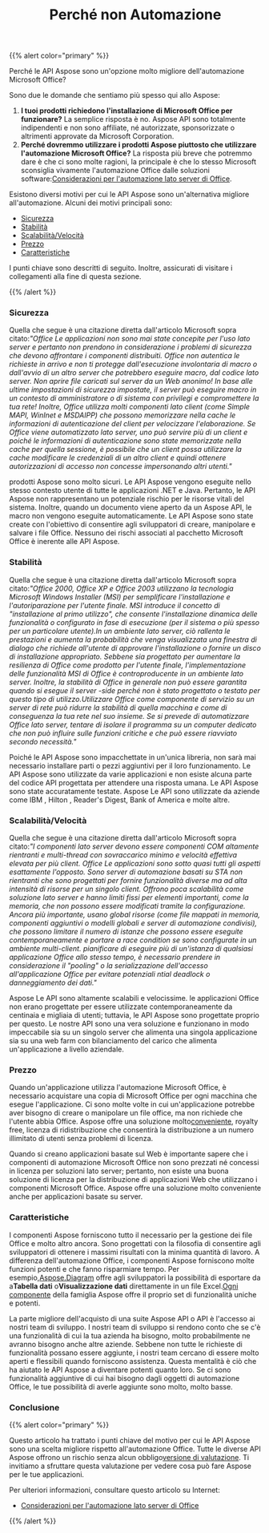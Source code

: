 ﻿---
title: Perché non Automazione
type: docs
weight: 70
url: /it/java/why-not-automation/
---
{{% alert color="primary" %}} 

Perché le API Aspose sono un'opzione molto migliore dell'automazione Microsoft Office?

Sono due le domande che sentiamo più spesso qui allo Aspose:

1. **I tuoi prodotti richiedono l'installazione di Microsoft Office per funzionare?** 
 La semplice risposta è no. Aspose API sono totalmente indipendenti e non sono affiliate, né autorizzate, sponsorizzate o altrimenti approvate da Microsoft Corporation.
1. **Perché dovremmo utilizzare i prodotti Aspose piuttosto che utilizzare l'automazione Microsoft Office?** 
 La risposta più breve che potremmo dare è che ci sono molte ragioni, la principale è che lo stesso Microsoft sconsiglia vivamente l'automazione Office dalle soluzioni software:[Considerazioni per l'automazione lato server di Office](https://support.microsoft.com/en-us/help/257757/considerations-for-server-side-automation-of-office).

Esistono diversi motivi per cui le API Aspose sono un'alternativa migliore all'automazione. Alcuni dei motivi principali sono:

- [Sicurezza](/diagram/it/java/why-not-automation/)
- [Stabilità](/diagram/it/java/why-not-automation/)
- [Scalabilità/Velocità](/diagram/it/java/why-not-automation/)
- [Prezzo](/diagram/it/java/why-not-automation/)
- [Caratteristiche](/diagram/it/java/why-not-automation/)

I punti chiave sono descritti di seguito. Inoltre, assicurati di visitare i collegamenti alla fine di questa sezione.

{{% /alert %}} 
### **Sicurezza**
 Quella che segue è una citazione diretta dall'articolo Microsoft sopra citato:*"Office Le applicazioni non sono mai state concepite per l'uso lato server e pertanto non prendono in considerazione i problemi di sicurezza che devono affrontare i componenti distribuiti. Office non autentica le richieste in arrivo e non ti protegge dall'esecuzione involontaria di macro o dall'avvio di un altro server che potrebbero eseguire macro, dal codice lato server. Non aprire file caricati sul server da un Web anonimo! In base alle ultime impostazioni di sicurezza impostate, il server può eseguire macro in un contesto di amministratore o di sistema con privilegi e compromettere la tua rete! Inoltre, Office utilizza molti componenti lato client (come Simple MAPI, WinInet e MSDAIPP) che possono memorizzare nella cache le informazioni di autenticazione del client per velocizzare l'elaborazione. Se Office viene automatizzato lato server, uno può servire più di un client e poiché le informazioni di autenticazione sono state memorizzate nella cache per quella sessione, è possibile che un client possa utilizzare la cache modificare le credenziali di un altro client e quindi ottenere autorizzazioni di accesso non concesse impersonando altri utenti."*

prodotti Aspose sono molto sicuri. Le API Aspose vengono eseguite nello stesso contesto utente di tutte le applicazioni .NET e Java. Pertanto, le API Aspose non rappresentano un potenziale rischio per le risorse vitali del sistema. Inoltre, quando un documento viene aperto da un Aspose API, le macro non vengono eseguite automaticamente. Le API Aspose sono state create con l'obiettivo di consentire agli sviluppatori di creare, manipolare e salvare i file Office. Nessuno dei rischi associati al pacchetto Microsoft Office è inerente alle API Aspose.
### **Stabilità**
 Quella che segue è una citazione diretta dall'articolo Microsoft sopra citato:*"Office 2000, Office XP e Office 2003 utilizzano la tecnologia Microsoft Windows Installer (MSI) per semplificare l'installazione e l'autoriparazione per l'utente finale. MSI introduce il concetto di "installazione al primo utilizzo", che consente l'installazione dinamica delle funzionalità o configurato in fase di esecuzione (per il sistema o più spesso per un particolare utente).In un ambiente lato server, ciò rallenta le prestazioni e aumenta la probabilità che venga visualizzata una finestra di dialogo che richiede all'utente di approvare l'installazione o fornire un disco di installazione appropriato. Sebbene sia progettato per aumentare la resilienza di Office come prodotto per l'utente finale, l'implementazione delle funzionalità MSI di Office è controproducente in un ambiente lato server. Inoltre, la stabilità di Office in generale non può essere garantita quando si esegue il server -side perché non è stato progettato o testato per questo tipo di utilizzo.Utilizzare Office come componente di servizio su un server di rete può ridurre la stabilità di quella macchina e come di conseguenza la tua rete nel suo insieme. Se si prevede di automatizzare Office lato server, tentare di isolare il programma su un computer dedicato che non può influire sulle funzioni critiche e che può essere riavviato secondo necessità."*

Poiché le API Aspose sono impacchettate in un'unica libreria, non sarà mai necessario installare parti o pezzi aggiuntivi per il loro funzionamento. Le API Aspose sono utilizzate da varie applicazioni e non esiste alcuna parte del codice API progettata per attendere una risposta umana. Le API Aspose sono state accuratamente testate. Aspose Le API sono utilizzate da aziende come IBM , Hilton , Reader's Digest, Bank of America e molte altre.
### **Scalabilità/Velocità**
 Quella che segue è una citazione diretta dall'articolo Microsoft sopra citato:*"I componenti lato server devono essere componenti COM altamente rientranti e multi-thread con sovraccarico minimo e velocità effettiva elevata per più client. Office Le applicazioni sono sotto quasi tutti gli aspetti esattamente l'opposto. Sono server di automazione basati su STA non rientranti che sono progettati per fornire funzionalità diverse ma ad alta intensità di risorse per un singolo client. Offrono poca scalabilità come soluzione lato server e hanno limiti fissi per elementi importanti, come la memoria, che non possono essere modificati tramite la configurazione. Ancora più importante, usano global risorse (come file mappati in memoria, componenti aggiuntivi o modelli globali e server di automazione condivisi), che possono limitare il numero di istanze che possono essere eseguite contemporaneamente e portare a race condition se sono configurate in un ambiente multi-client. pianificare di eseguire più di un'istanza di qualsiasi applicazione Office allo stesso tempo, è necessario prendere in considerazione il "pooling" o la serializzazione dell'accesso all'applicazione Office per evitare potenziali ntial deadlock o danneggiamento dei dati."*

Aspose Le API sono altamente scalabili e velocissime. le applicazioni Office non erano progettate per essere utilizzate contemporaneamente da centinaia e migliaia di utenti; tuttavia, le API Aspose sono progettate proprio per questo. Le nostre API sono una vera soluzione e funzionano in modo impeccabile sia su un singolo server che alimenta una singola applicazione sia su una web farm con bilanciamento del carico che alimenta un'applicazione a livello aziendale.
### **Prezzo**
 Quando un'applicazione utilizza l'automazione Microsoft Office, è necessario acquistare una copia di Microsoft Office per ogni macchina che esegue l'applicazione. Ci sono molte volte in cui un'applicazione potrebbe aver bisogno di creare o manipolare un file office, ma non richiede che l'utente abbia Office. Aspose offre una soluzione molto[conveniente](https://purchase.aspose.com/), royalty free, licenza di ridistribuzione che consentirà la distribuzione a un numero illimitato di utenti senza problemi di licenza.

Quando si creano applicazioni basate sul Web è importante sapere che i componenti di automazione Microsoft Office non sono prezzati né concessi in licenza per soluzioni lato server; pertanto, non esiste una buona soluzione di licenza per la distribuzione di applicazioni Web che utilizzano i componenti Microsoft Office. Aspose offre una soluzione molto conveniente anche per applicazioni basate su server.
### **Caratteristiche**
 I componenti Aspose forniscono tutto il necessario per la gestione dei file Office e molto altro ancora. Sono progettati con la filosofia di consentire agli sviluppatori di ottenere i massimi risultati con la minima quantità di lavoro. A differenza dell'automazione Office, i componenti Aspose forniscono molte funzioni potenti e che fanno risparmiare tempo. Per esempio,[Aspose.Diagram](https://repository.aspose.com/webapp/#/artifacts/browse/tree/General/repo/com/aspose/aspose-diagram) offre agli sviluppatori la possibilità di esportare da a**Tabella dati** o**Visualizzazione dati** direttamente in un file Excel.[Ogni componente](https://products.aspose.com/total) della famiglia Aspose offre il proprio set di funzionalità uniche e potenti.

La parte migliore dell'acquisto di una suite Aspose API o API è l'accesso ai nostri team di sviluppo. I nostri team di sviluppo si rendono conto che se c'è una funzionalità di cui la tua azienda ha bisogno, molto probabilmente ne avranno bisogno anche altre aziende. Sebbene non tutte le richieste di funzionalità possano essere aggiunte, i nostri team cercano di essere molto aperti e flessibili quando forniscono assistenza. Questa mentalità è ciò che ha aiutato le API Aspose a diventare potenti quanto loro. Se ci sono funzionalità aggiuntive di cui hai bisogno dagli oggetti di automazione Office, le tue possibilità di averle aggiunte sono molto, molto basse.
### **Conclusione**
{{% alert color="primary" %}} 

 Questo articolo ha trattato i punti chiave del motivo per cui le API Aspose sono una scelta migliore rispetto all'automazione Office. Tutte le diverse API Aspose offrono un rischio senza alcun obbligo[versione di valutazione](https://repository.aspose.com/webapp/#/artifacts/browse/tree/General/repo/com/aspose/aspose-diagram). Ti invitiamo a sfruttare questa valutazione per vedere cosa può fare Aspose per le tue applicazioni.

Per ulteriori informazioni, consultare questo articolo su Internet:

- [Considerazioni per l'automazione lato server di Office](https://support.microsoft.com/en-us/help/257757/considerations-for-server-side-automation-of-office)

{{% /alert %}}
